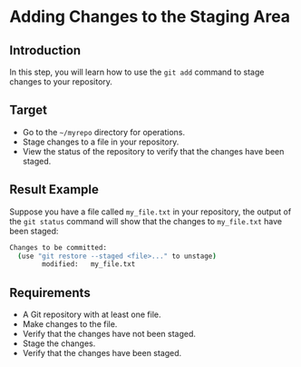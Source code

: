 # Adding Changes to the Staging Area

## Introduction

In this step, you will learn how to use the `git add` command to stage changes to your repository.

## Target

- Go to the `~/myrepo` directory for operations.
- Stage changes to a file in your repository.
- View the status of the repository to verify that the changes have been staged.

## Result Example

Suppose you have a file called `my_file.txt` in your repository, the output of the `git status` command will show that the changes to `my_file.txt` have been staged:

```bash
Changes to be committed:
  (use "git restore --staged <file>..." to unstage)
        modified:   my_file.txt
```

## Requirements

- A Git repository with at least one file.
- Make changes to the file.
- Verify that the changes have not been staged.
- Stage the changes.
- Verify that the changes have been staged.
